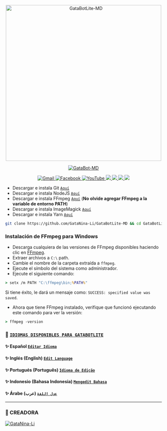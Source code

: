 <p align="center"> 
<img src="https://i.imgur.com/AwlL9kc.jpeg" alt="GataBotLite-MD" width="500"/>
</p>
<p align="center">
<a href="https://github.com/GataNina-Li/GataBot-MD"><img title="GataBot-MD" src="https://img.shields.io/badge/🌸 ESTÁ ES UNA VERSIÓN SIMPLIFICADA DE GataBotMD 🌸 -red?colorA=%233CCED8&colorB=%233CCED8&style=for-the-badge"></a>
</p>

<div align="center">
<a href="mailto:centergatabot@gmail.com">
<img src="https://img.shields.io/badge/Gmail-D14836?style=for-the-badge&logo=gmail&logoColor=white" alt="Gmail">
</a>
<a href="https://facebook.com/groups/872989990425789/">
<img src="https://img.shields.io/badge/Facebook-1877F2?style=for-the-badge&logo=facebook&logoColor=white" alt="Facebook">
</a>
<a href="https://www.youtube.com/@gatadios">
<img src="https://img.shields.io/badge/YouTube-FF0000?style=for-the-badge&logo=youtube&logoColor=white" alt="YouTube">
</a>
<a href="https://instagram.com/iambuitre?igshid=ZGUzMzM3NWJiOQ==">
<img src="https://img.shields.io/badge/Instagram-E4405F?style=for-the-badge&logo=instagram&logoColor=white">
</a>
<a href="https://www.paypal.me/Buitre01">
<img src="https://img.shields.io/badge/PayPal-00457C?style=for-the-badge&logo=paypal&logoColor=white">
</a>
<a href="https://chat.whatsapp.com/DVhu9S9Zr7cBFFl26N61U3">
<img src="https://img.shields.io/badge/GataBot Update Group-25D366?style=for-the-badge&logo=whatsapp&logoColor=white">
</a>
</a>
<a href="https://chat.whatsapp.com/IXZ0aBryB1cHjNxe0VIm76">
<img src="https://img.shields.io/badge/🐈_GataBot_|_Soporte_⚙️-25D366?style=for-the-badge&logo=whatsapp&logoColor=white">
</a>
</div>








* Descargar e instala Git [`Aquí`](https://git-scm.com/downloads)
* Descargar e instala NodeJS [`Aquí`](https://nodejs.org/en/download)
* Descargar e instala FFmpeg [`Aquí`](https://ffmpeg.org/download.html) (**No olvide agregar FFmpeg a la variable de entorno PATH**)
* Descargar e instala ImageMagick [`Aquí`](https://imagemagick.org/script/download.php)
* Descargar e instala Yarn [`Aquí`](https://classic.yarnpkg.com/en/docs/install#windows-stable)
```bash
git clone https://github.com/GataNina-Li/GataBotLite-MD && cd GataBotLite-MD && yarn install && npm install && npm update && node .
```
### Instalación de FFmpeg para Windows 
* Descarga cualquiera de las versiones de FFmpeg disponibles haciendo clic en [FFmpeg](https://www.gyan.dev/ffmpeg/builds/).
* Extraer archivos a `C:\` path.
* Cambie el nombre de la carpeta extraída a `ffmpeg`.
* Ejecute el símbolo del sistema como administrador.
* Ejecute el siguiente comando:
```cmd
> setx /m PATH "C:\ffmpeg\bin;%PATH%"
```
Si tiene éxito, le dará un mensaje como: `SUCCESS: specified value was saved`.
* Ahora que tiene FFmpeg instalado, verifique que funcionó ejecutando este comando para ver la versión:
```cmd
> ffmpeg -version
```
### 💠 [`IDIOMAS DISPONIBLES PARA GATABOTLITE`](https://github.com/GataNina-Li/GataBotLite-MD/blob/f406e0f1bba1ca7cd6ee4ef3208e156135a24dce/config.js#L31) 
#### ✨ Español  [`Editar Idioma`](https://github.com/GataNina-Li/GataBotLite-MD/blob/master/lib/idiomas/espanol.js)
#### ✨ Inglés (English) [`Edit Language`](https://github.com/GataNina-Li/GataBotLite-MD/blob/master/lib/idiomas/ingles.js)
#### ✨ Portugués (Português) [`Idioma de Edição`](https://github.com/GataNina-Li/GataBotLite-MD/blob/master/lib/idiomas/portugues.js)
#### ✨ Indonesio (Bahasa Indonesia) [`Mengedit Bahasa`](https://github.com/GataNina-Li/GataBotLite-MD/blob/master/lib/idiomas/indonesio.js) 
#### ✨ Árabe (عرب) [`عدل اللغة`](https://github.com/GataNina-Li/GataBotLite-MD/blob/master/lib/idiomas/arabe.js)
----

### 🌟 CREADORA 
[![GataNina-Li](https://github.com/GataNina-Li.png?size=100)](https://github.com/GataNina-Li) 
